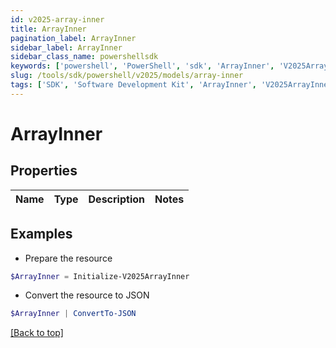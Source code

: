 ```yaml
---
id: v2025-array-inner
title: ArrayInner
pagination_label: ArrayInner
sidebar_label: ArrayInner
sidebar_class_name: powershellsdk
keywords: ['powershell', 'PowerShell', 'sdk', 'ArrayInner', 'V2025ArrayInner']
slug: /tools/sdk/powershell/v2025/models/array-inner
tags: ['SDK', 'Software Development Kit', 'ArrayInner', 'V2025ArrayInner']
---
```


# ArrayInner

## Properties

| Name | Type | Description | Notes |
| ---- | ---- | ----------- | ----- |

## Examples

- Prepare the resource

```powershell
$ArrayInner = Initialize-V2025ArrayInner
```

- Convert the resource to JSON

```powershell
$ArrayInner | ConvertTo-JSON
```

[[Back to top]](#)
